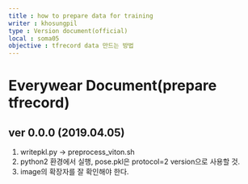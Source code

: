 ```yaml
---
title : how to prepare data for training
writer : khosungpil
type : Version document(official)
local : soma05
objective : tfrecord data 만드는 방법
---
```


# Everywear Document(prepare tfrecord) #

## ver 0.0.0 (2019.04.05) ##
1. writepkl.py -> preprocess_viton.sh
2. python2 환경에서 실행, pose.pkl은 protocol=2 version으로 사용할 것.
3. image의 확장자를 잘 확인해야 한다.

